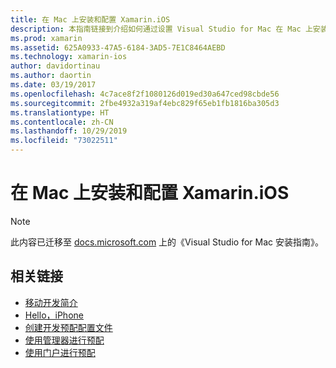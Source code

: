 ```yaml
---
title: 在 Mac 上安装和配置 Xamarin.iOS
description: 本指南链接到介绍如何通过设置 Visual Studio for Mac 在 Mac 上安装和配置 Xamarin.iOS 的说明。
ms.prod: xamarin
ms.assetid: 625A0933-47A5-6184-3AD5-7E1C8464AEBD
ms.technology: xamarin-ios
author: davidortinau
ms.author: daortin
ms.date: 03/19/2017
ms.openlocfilehash: 4c7ace8f2f1080126d019ed30a647ced98cbde56
ms.sourcegitcommit: 2fbe4932a319af4ebc829f65eb1fb1816ba305d3
ms.translationtype: HT
ms.contentlocale: zh-CN
ms.lasthandoff: 10/29/2019
ms.locfileid: "73022511"
---
```

# <a name="installing-and-configuring-xamarinios-on-a-mac"></a>在 Mac 上安装和配置 Xamarin.iOS

> [!NOTE]
> 此内容已迁移至 [docs.microsoft.com](https://docs.microsoft.com/visualstudio/mac/installation) 上的《Visual Studio for Mac 安装指南》。

## <a name="related-links"></a>相关链接

- [移动开发简介](~/cross-platform/get-started/introduction-to-mobile-development.md)
- [Hello，iPhone](~/ios/get-started/hello-ios/index.md)
- [创建开发预配配置文件](https://developer.apple.com/library/ios/#documentation/ToolsLanguages/Conceptual/DevPortalGuide/CreatingandDownloadingDevelopmentProvisioningProfiles/CreatingandDownloadingDevelopmentProvisioningProfiles.html)
- [使用管理器进行预配](https://developer.apple.com/library/ios/#recipes/xcode_help-devices_organizer/articles/provision_device_for_development-generic.html)
- [使用门户进行预配](https://developer.apple.com/library/ios/#recipes/ProvisioningPortal_Recipes/DownloadingaProvisioningProfile/DownloadingaProvisioningProfile.html)
